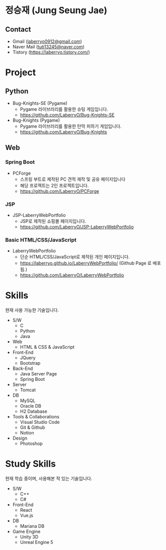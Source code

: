 정승재 (Jung Seung Jae)
=
## Contact
- Gmail (laberryo0912@gmail.com)
- Naver Mail (tuti13245@naver.com)
- Tistory (https://laberryo.tistory.com/)

# Project

## Python
- Bug-Knights-SE (Pygame)
    - Pygame 라이브러리를 활용한 슈팅 게임입니다.
    - https://github.com/LaberryO/Bug-Knights-SE
- Bug-Knights (Pygame)
    - Pygame 라이브러리를 활용한 탄막 피하기 게임입니다.
    - https://github.com/LaberryO/Bug-Knights

## Web
### Spring Boot
- PCForge
    - 스프링 부트로 제작된 PC 견적 제작 및 공유 페이지입니다
    - 해당 프로젝트는 2인 프로젝트입니다.
    - https://github.com/LaberryO/PCForge
### JSP
- JSP-LaberryWebPortfolio
    - JSP로 제작된 쇼핑몰 페이지입니다.
    - https://github.com/LaberryO/JSP-LaberryWebPortfolio
### Basic HTML/CSS/JavaScript
- LaberryWebPortfolio
    - 단순 HTML/CSS/JavaScript로 제작된 개인 페이지입니다.
    - https://laberryo.github.io/LaberryWebPortfolio/ (Github Page 로 배포됨.)
    - https://github.com/LaberryO/LaberryWebPortfolio

# Skills
현재 사용 가능한 기술입니다.
- S/W
    - C
    - Python
    - Java
- Web
    - HTML & CSS & JavaScript
- Front-End
    - JQuery
    - Bootstrap
- Back-End
    - Java Server Page
    - Spring Boot
- Server
    - Tomcat
- DB
    - MySQL
    - Oracle DB
    - H2 Database
- Tools & Collaborations
    - Visual Studio Code
    - Git & Github
    - Notion
- Design
    - Photoshop

# Study Skills
현재 학습 중이며, 사용해본 적 있는 기술입니다.
- S/W
    - C++
    - C#
- Front-End
    - React
    - Vue.js
- DB
    - Mariana DB
- Game Engine
    - Unity 3D
    - Unreal Engine 5
